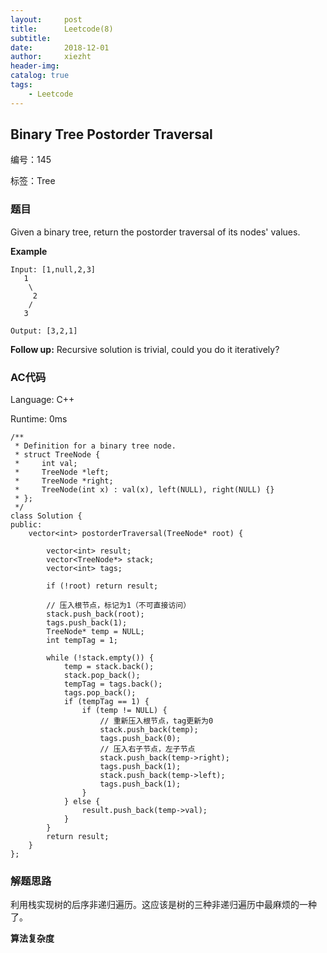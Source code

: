 ```yaml
---
layout:     post
title:      Leetcode(8)
subtitle:   
date:       2018-12-01
author:     xiezht
header-img: 
catalog: true
tags: 
    - Leetcode
---
```



## Binary Tree Postorder Traversal

编号：145

标签：Tree

### 题目

Given a binary tree, return the postorder traversal of its nodes' values.

**Example**

```
Input: [1,null,2,3]
   1
    \
     2
    /
   3

Output: [3,2,1]
```

**Follow up:** Recursive solution is trivial, could you do it iteratively?

### AC代码

Language: C++

Runtime: 0ms

```
/**
 * Definition for a binary tree node.
 * struct TreeNode {
 *     int val;
 *     TreeNode *left;
 *     TreeNode *right;
 *     TreeNode(int x) : val(x), left(NULL), right(NULL) {}
 * };
 */
class Solution {
public:
    vector<int> postorderTraversal(TreeNode* root) {

        vector<int> result;
        vector<TreeNode*> stack;
        vector<int> tags;
        
        if (!root) return result;
        
        // 压入根节点，标记为1（不可直接访问）
        stack.push_back(root);
        tags.push_back(1);
        TreeNode* temp = NULL;
        int tempTag = 1;
        
        while (!stack.empty()) {
            temp = stack.back();
            stack.pop_back();
            tempTag = tags.back();
            tags.pop_back();
            if (tempTag == 1) {
                if (temp != NULL) {
                    // 重新压入根节点，tag更新为0
                    stack.push_back(temp);
                    tags.push_back(0);
                    // 压入右子节点，左子节点
                    stack.push_back(temp->right);
                    tags.push_back(1);
                    stack.push_back(temp->left);
                    tags.push_back(1);
                }
            } else {
                result.push_back(temp->val);
            }
        }
        return result;
    }
};
```

### 解题思路

利用栈实现树的后序非递归遍历。这应该是树的三种非递归遍历中最麻烦的一种了。

**算法复杂度**
